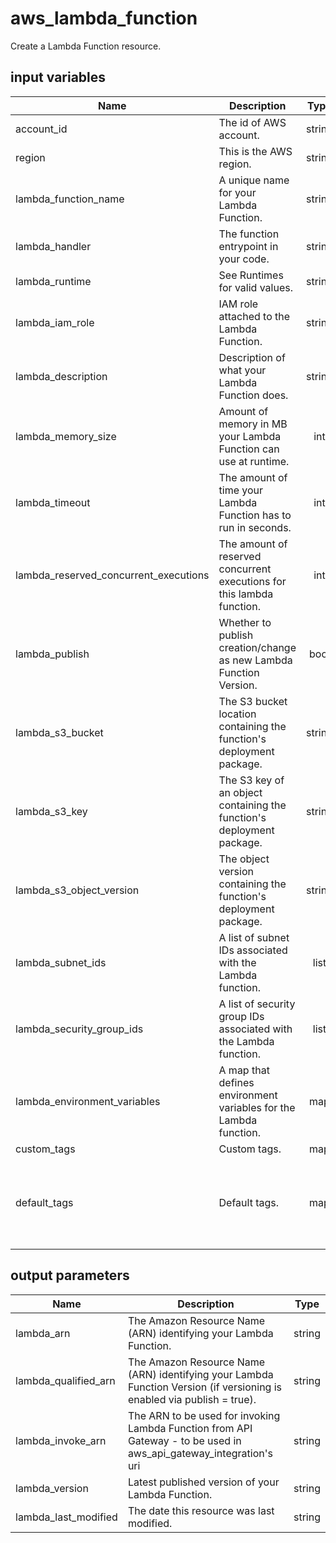 # aws_lambda_function

Create a Lambda Function resource.

## input variables

| Name | Description | Type | Default | Required |
|------|-------------|:----:|:-----:|:-----:|
|account_id|The id of AWS account.|string||Yes|
|region|This is the AWS region.|string|us-east-1|Yes|
|lambda_function_name|A unique name for your Lambda Function.|string||Yes|
|lambda_handler|The function entrypoint in your code.|string||Yes|
|lambda_runtime|See Runtimes for valid values.|string|nodejs6.10|No|
|lambda_iam_role|IAM role attached to the Lambda Function.|string||Yes|
|lambda_description|Description of what your Lambda Function does.|string|""|No|
|lambda_memory_size|Amount of memory in MB your Lambda Function can use at runtime.|int|128|No|
|lambda_timeout|The amount of time your Lambda Function has to run in seconds.|int|3|No|
|lambda_reserved_concurrent_executions|The amount of reserved concurrent executions for this lambda function.|int|0|No|
|lambda_publish|Whether to publish creation/change as new Lambda Function Version.|bool|false|No|
|lambda_s3_bucket|The S3 bucket location containing the function's deployment package.|string||Yes|
|lambda_s3_key|The S3 key of an object containing the function's deployment package.|string||Yes|
|lambda_s3_object_version|The object version containing the function's deployment package.|string||Yes|
|lambda_subnet_ids|A list of subnet IDs associated with the Lambda function.|list|[]|No|
|lambda_security_group_ids|A list of security group IDs associated with the Lambda function.|list|[]|No|
|lambda_environment_variables|A map that defines environment variables for the Lambda function.|map|{}|No|
|custom_tags|Custom tags.|map||No|
|default_tags|Default tags.|map|{"ThubName"= "{{ name }}","ThubCode"= "{{ code }}","ThubEnv"= "default","Description" = "Managed by TerraHub"}|No|


## output parameters

| Name | Description | Type |
|------|-------------|:----:|
|lambda_arn|The Amazon Resource Name (ARN) identifying your Lambda Function.|string|
|lambda_qualified_arn|The Amazon Resource Name (ARN) identifying your Lambda Function Version (if versioning is enabled via publish = true).|string|
|lambda_invoke_arn|The ARN to be used for invoking Lambda Function from API Gateway - to be used in aws_api_gateway_integration's uri|string|
|lambda_version|Latest published version of your Lambda Function.|string|
|lambda_last_modified|The date this resource was last modified.|string|

